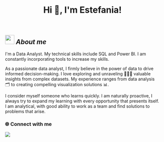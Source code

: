 <h1 align="center">Hi 👋, I'm Estefania!</h1>
<br>

## <img src="https://media.giphy.com/media/ObNTw8Uzwy6KQ/giphy.gif" width="30px">&nbsp;***About me***
I'm a Data Analyst. My technical skills include SQL and Power BI. I am constantly incorporating tools to increase my skills.

As a passionate data analyst, I firmly believe in the power of data to drive informed decision-making. I love exploring and unraveling 🕵🏻‍♀️ valuable insights from complex datasets. My experience ranges from data analysis 🗂 to creating compelling visualization solutions 📊.

I consider myself someone who learns quickly. I am naturally proactive, I always try to expand my learning with every opportunity that presents itself. I am analytical, with good ability to work as a team and find solutions to problems that arise.

  <h3> 🌐 Connect with me </h3>
<a href="https://www.linkedin.com/in/estefania-eugenia-tapia-25483a155/"><img src="https://img.shields.io/badge/linkedin-0077B5.svg?style=for-the-badge&logo=linkedin&logoColor=white"/></a>
